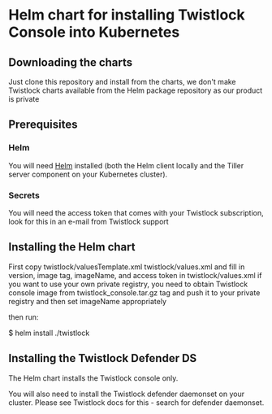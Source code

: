 # Helm chart for installing Twistlock Console into Kubernetes 

## Downloading the charts

Just clone this repository and install from the charts, we don't make Twistlock charts available from the Helm package repository
as our product is private

## Prerequisites

### Helm 

You will need [Helm](https://helm.sh/) installed (both the Helm client locally and the Tiller server component on your Kubernetes cluster). 

### Secrets

You will need the access token that comes with your Twistlock subscription, look for this in an e-mail from Twistlock support

## Installing the Helm chart

First copy twistlock/valuesTemplate.xml twistlock/values.xml 
and fill in version, image tag, imageName, and  access token in twistlock/values.xml
if you want to use your own private registry, you need to obtain Twistlock console image from twistlock_console.tar.gz
tag and push it to your private registry and then set imageName appropriately

then run:

$ helm install ./twistlock

## Installing the Twistlock Defender DS

The Helm chart installs the Twistlock console only. 

You will also need to install the Twistlock defender daemonset on your cluster. Please see Twistlock docs for this - 
search for defender daemonset.

